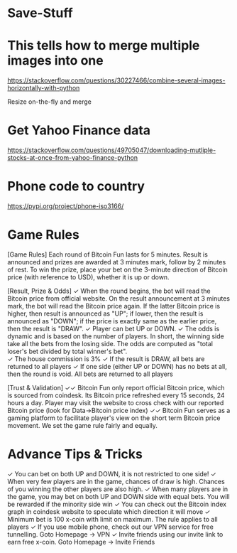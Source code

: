 # Save-Stuff

# This tells how to merge multiple images into one
https://stackoverflow.com/questions/30227466/combine-several-images-horizontally-with-python

Resize on-the-fly and merge


# Get Yahoo Finance data
https://stackoverflow.com/questions/49705047/downloading-mutliple-stocks-at-once-from-yahoo-finance-python


# Phone code to country
https://pypi.org/project/phone-iso3166/


# Game Rules

[Game Rules]
Each round of Bitcoin Fun lasts for 5 minutes. Result is announced and prizes are awarded at 3 minutes mark, follow by 2 minutes of rest. To win the prize, place your bet on the 3-minute direction of Bitcoin price (with reference to USD), whether it is up or down.

[Result, Prize & Odds]
✓ When the round begins, the bot will read the Bitcoin price from official website. On the result announcement at 3 minutes mark, the bot will read the Bitcoin price again. If the latter Bitcoin price is higher, then result is announced as "UP"; if lower, then the result is announced as "DOWN"; if the price is exactly same as the earlier price, then the result is "DRAW".
✓ Player can bet UP or DOWN.
✓ The odds is dynamic and is based on the number of players. In short, the winning side take all the bets from the losing side. The odds are computed as "total loser's bet divided by total winner's bet".  
✓ The house commission is 3%
✓ If the result is DRAW, all bets are returned to all players
✓ If one side (either UP or DOWN) has no bets at all, then the round is void. All bets are returned to all players

[Trust & Validation]
✓✓ Bitcoin Fun only report official Bitcoin price, which is sourced from coindesk. Its Bitcoin price refreshed every 15 seconds, 24 hours a day. Player may visit the website to cross check with our reported Bitcoin price (look for Data->Bitcoin price index)
✓✓ Bitcoin Fun serves as a gaming platform to facilitate player's view on the short term Bitcoin price movement. We set the game rule fairly and equally.



# Advance Tips & Tricks
✓ You can bet on both UP and DOWN, it is not restricted to one side! 
✓ When very few players are in the game, chances of draw is high. Chances of you winning the other players are also high.
✓ When many players are in the game, you may bet on both UP and DOWN side with equal bets. You will be rewarded if the minority side win
✓ You can check out the Bitcoin index graph in coindesk website to speculate which direction it will move
✓ Minimum bet is 100 x-coin with limit on maximum. The rule applies to all players
✓ If you use mobile phone, check out our VPN service for free tunnelling. Goto Homepage -> VPN
✓ Invite friends using our invite link to earn free x-coin. Goto Homepage -> Invite Friends

